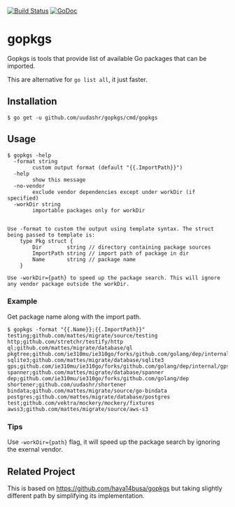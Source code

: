 [![Build Status](https://travis-ci.org/uudashr/gopkgs.svg?branch=master)](https://travis-ci.org/uudashr/gopkgs)
[![GoDoc](https://godoc.org/github.com/uudashr/gopkgs?status.svg)](https://godoc.org/github.com/uudashr/gopkgs)
# gopkgs

Gopkgs is tools that provide list of available Go packages that can be imported.

This are alternative for `go list all`, it just faster.

## Installation

`$ go get -u github.com/uudashr/gopkgs/cmd/gopkgs`

## Usage
```
$ gopkgs -help
  -format string
    	custom output format (default "{{.ImportPath}}")
  -help
    	show this message
  -no-vendor
    	exclude vendor dependencies except under workDir (if specified)
  -workDir string
    	importable packages only for workDir


Use -format to custom the output using template syntax. The struct being passed to template is:
    type Pkg struct {
        Dir        string // directory containing package sources
        ImportPath string // import path of package in dir
        Name       string // package name
    }

Use -workDir={path} to speed up the package search. This will ignore any vendor package outside the workDir.
```

### Example
Get package name along with the import path.
```
$ gopkgs -format "{{.Name}};{{.ImportPath}}"
testing;github.com/mattes/migrate/source/testing
http;github.com/stretchr/testify/http
ql;github.com/mattes/migrate/database/ql
pkgtree;github.com/ie310mu/ie310go/forks/github.com/golang/dep/internal/gps/pkgtree
sqlite3;github.com/mattes/migrate/database/sqlite3
gps;github.com/ie310mu/ie310go/forks/github.com/golang/dep/internal/gps
spanner;github.com/mattes/migrate/database/spanner
dep;github.com/ie310mu/ie310go/forks/github.com/golang/dep
shortener;github.com/uudashr/shortener
bindata;github.com/mattes/migrate/source/go-bindata
postgres;github.com/mattes/migrate/database/postgres
test;github.com/vektra/mockery/mockery/fixtures
awss3;github.com/mattes/migrate/source/aws-s3
```

### Tips

Use `-workDir={path}` flag, it will speed up the package search by ignoring the exernal vendor.

## Related Project

This is based on https://github.com/haya14busa/gopkgs but taking slightly different path by simplifying its implementation.
